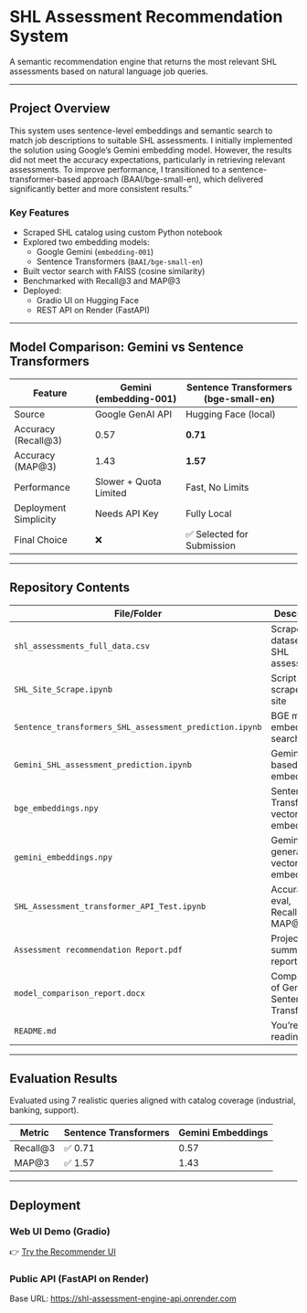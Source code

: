 # SHL Assessment Recommendation System

A semantic recommendation engine that returns the most relevant SHL assessments based on natural language job queries.

---

## Project Overview

This system uses sentence-level embeddings and semantic search to match job descriptions to suitable SHL assessments. I initially implemented the solution using Google’s Gemini embedding model. However, the results did not meet the accuracy expectations, particularly in retrieving relevant assessments. To improve performance, I transitioned to a sentence-transformer-based approach (BAAI/bge-small-en), which delivered significantly better and more consistent results.”

### Key Features

- Scraped SHL catalog using custom Python notebook
- Explored two embedding models:
  - Google Gemini (`embedding-001`)
  - Sentence Transformers (`BAAI/bge-small-en`)
- Built vector search with FAISS (cosine similarity)
- Benchmarked with Recall@3 and MAP@3
- Deployed:
  - Gradio UI on Hugging Face
  - REST API on Render (FastAPI)

---

## Model Comparison: Gemini vs Sentence Transformers

| Feature                  | Gemini (embedding-001) | Sentence Transformers (bge-small-en) |
|--------------------------|------------------------|--------------------------------------|
| Source                   | Google GenAI API       | Hugging Face (local)                 |
| Accuracy (Recall@3)      | 0.57                   | **0.71**                             |
| Accuracy (MAP@3)         | 1.43                   | **1.57**                             |
| Performance              | Slower + Quota Limited | Fast, No Limits                      |
| Deployment Simplicity    | Needs API Key          | Fully Local                          |
| Final Choice             | ❌                     | ✅ Selected for Submission           |

---

## Repository Contents

| File/Folder                             | Description                                  |
|----------------------------------------|----------------------------------------------|
| `shl_assessments_full_data.csv`        | Scraped dataset of SHL assessments           |
| `SHL_Site_Scrape.ipynb`                | Script to scrape SHL site                    |
| `Sentence_transformers_SHL_assessment_prediction.ipynb` | BGE model embedding + search     |
| `Gemini_SHL_assessment_prediction.ipynb` | Gemini API-based embedding                 |
| `bge_embeddings.npy`                   | Sentence Transformer vector embeddings       |
| `gemini_embeddings.npy`                | Gemini-generated vector embeddings           |
| `SHL_Assessment_transformer_API_Test.ipynb` | Accuracy eval, Recall@3, MAP@3          |
| `Assessment recommendation Report.pdf` | Project summary report                       |
| `model_comparison_report.docx`         | Comparison of Gemini vs Sentence Transformers|
| `README.md`                            | You’re reading it                            |

---

## Evaluation Results

Evaluated using 7 realistic queries aligned with catalog coverage (industrial, banking, support).

| Metric     | Sentence Transformers | Gemini Embeddings |
|------------|------------------------|-------------------|
| Recall@3   | ✅ 0.71                | 0.57              |
| MAP@3      | ✅ 1.57                | 1.43              |

---

## Deployment

### Web UI Demo (Gradio)
👉 [Try the Recommender UI](https://huggingface.co/spaces/boopal03/SHL-Assessment-recommendation-Engine-sentence-transformers)

### Public API (FastAPI on Render)
Base URL: https://shl-assessment-engine-api.onrender.com


